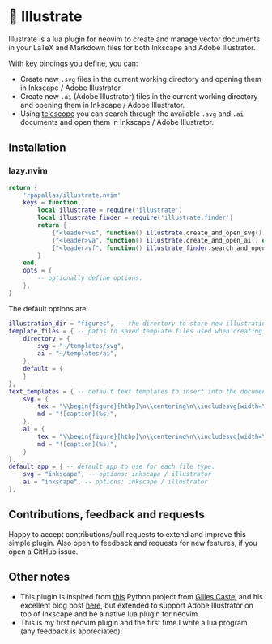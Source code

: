 # 🎨 Illustrate

Illustrate is a lua plugin for neovim to create and manage vector documents in
your LaTeX and Markdown files for both Inkscape and Adobe Illustrator.

With key bindings you define, you can:

* Create new `.svg` files in the current working directory and opening them in Inkscape / Adobe Illustrator.
* Create new `.ai` (Adobe Illustrator) files in the current working directory and opening them in Inkscape / Adobe Illustrator.
* Using [telescope](https://github.com/nvim-telescope/telescope.nvim) you can search through the
  available `.svg` and `.ai` documents and open them in Inkscape / Adobe Illustrator.

<!-- TODO: Include a video/gif showing the main features. --> 

## Installation

### lazy.nvim

```lua
return { 
    'rpapallas/illustrate.nvim'
    keys = function()
        local illustrate = require('illustrate')
        local illustrate_finder = require('illustrate.finder')
        return {
            {"<leader>vs", function() illustrate.create_and_open_svg() end, desc ="create new .svg file, open it in default app and insert code in document."},
            {"<leader>va", function() illustrate.create_and_open_ai() end, desc ="craete new .ai file, open it in default app and insert code in document."},
            {"<leader>vf", function() illustrate_finder.search_and_open() end, desc ="search for illustration files in current directory and open selected one in default app."},
        }
    end,
    opts = {
        -- optionally define options.
    },
}
```

The default options are:

```lua
illustration_dir = "figures", -- the directory to store new illustrations in cwd.
template_files = { -- paths to saved template files used when creating new documents.
    directory = {
        svg = "~/templates/svg",
        ai = "~/templates/ai",
    },
    default = {
    }
},
text_templates = { -- default text templates to insert into the document per file type.
    svg = {
        tex = "\\begin{figure}[htbp]\n\\centering\n\\includesvg[width=\\linewidth]{%s}\n\\caption{caption}\n\\label{fig:label}\n\\end{figure}",
        md = "![caption](%s)",
    },
    ai = {
        tex = "\\begin{figure}[htbp]\n\\centering\n\\includesvg[width=\\linewidth]{%s}\n\\caption{caption}\n\\label{fig:label}\n\\end{figure}",
        md = "![caption](%s)",
    }
},
default_app = { -- default app to use for each file type.
    svg = "inkscape", -- options: inkscape / illustrator
    ai = "inkscape", -- options: inkscape / illustrator
},
```

## Contributions, feedback and requests

Happy to accept contributions/pull requests to extend and improve this simple 
plugin. Also open to feedback and requests for new features, if you open a 
GitHub issue.

## Other notes

* This plugin is inspired from [this](https://github.com/gillescastel/inkscape-figures) Python project from [Gilles Castel](https://github.com/gillescastel) and his excellent blog post [here](https://castel.dev/post/lecture-notes-2/), but extended to support Adobe Illustrator on top of Inkscape and be a native lua plugin for neovim.
* This is my first neovim plugin and the first time I write a lua program (any feedback is appreciated).

